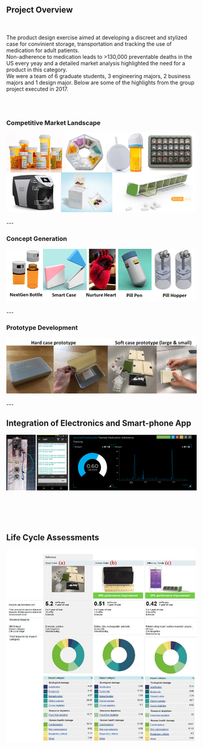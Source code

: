 ## Project Overview
<br><br>
The product design exercise aimed at developing a discreet and stylized case for convinient storage, transportation and tracking the use of medication for adult patients.<br>
Non-adherence to medication leads to >130,000 preventable deaths in the US every yeay and a detailed market analysis highlighted the need for a product in this category.<br>
We were a team of 6 graduate students, 3 engineering majors, 2 business majors and 1 design major. Below are some of the highlights from the group project executed in 2017.

<br><br>

### Competitive Market Landscape<br>
<img src="images/PD2.png?raw=true"/>
<br><br>
---

### Concept Generation<br>
<img src="images/PD3.png?raw=true"/>
<br><br>
---

### Prototype Development<br>
<img src="images/PD4.png?raw=true"/>
<br><br>
---

## Integration of Electronics and Smart-phone App<br>
<img src="images/PD5.png?raw=true"/>

<br><br>
---

## Life Cycle Assessments<br>
<img src="images/PD6.jpg?raw=true"/>

<br><br>
